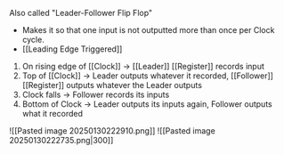 Also called "Leader-Follower Flip Flop"
* Makes it so that one input is not outputted more than once per Clock cycle.
* [[Leading Edge Triggered]] 

1. On rising edge of [[Clock]] -> [[Leader]] [[Register]] records input 
2. Top of [[Clock]] -> Leader outputs whatever it recorded, [[Follower]] [[Register]] outputs whatever the Leader outputs
3. Clock falls -> Follower records its inputs
4. Bottom of Clock -> Leader outputs its inputs again, Follower outputs what it recorded

![[Pasted image 20250130222910.png]]
![[Pasted image 20250130222735.png|300]]